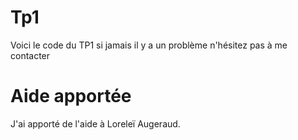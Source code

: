 # Tp1
Voici le code du TP1 si jamais il y a un problème n'hésitez pas à me contacter

# Aide apportée
J'ai apporté de l'aide à Loreleï Augeraud.